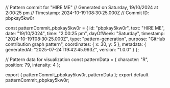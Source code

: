 // Pattern commit for "HIRE ME"
// Generated on Saturday, 19/10/2024 at 2:00:25 pm
// Timestamp: 2024-10-19T08:30:25.000Z
// Commit ID: pbpkay5kw0r

const patternCommit_pbpkay5kw0r = {
  id: "pbpkay5kw0r",
  text: "HIRE ME",
  date: "19/10/2024",
  time: "2:00:25 pm",
  dayOfWeek: "Saturday",
  timestamp: "2024-10-19T08:30:25.000Z",
  type: "pattern-generation",
  purpose: "GitHub contribution graph pattern",
  coordinates: {
    x: 30,
    y: 5
  },
  metadata: {
    generatedAt: "2025-07-24T19:42:45.993Z",
    version: "1.0.0"
  }
};

// Pattern data for visualization
const patternData = {
  character: "R",
  position: 79,
  intensity: 4
};

export { patternCommit_pbpkay5kw0r, patternData };
export default patternCommit_pbpkay5kw0r;

